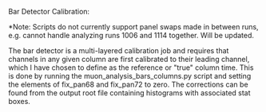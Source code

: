 Bar Detector Calibration:

*Note: Scripts do not currently support panel swaps made in between runs, e.g. cannot handle analyzing runs 1006 and 1114 together. Will be updated.

The bar detector is a multi-layered calibration job and requires that channels in any given column are first calibrated to their leading channel, which I have chosen to define as the reference or "true" column time. This is done by running the muon_analysis_bars_columns.py script and setting the elements of fix_pan68 and fix_pan72 to zero. The corrections can be found from the output root file containing histograms with associated stat boxes. 

            

